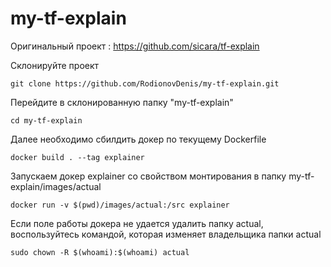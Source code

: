 # my-tf-explain

Оригинальный проект : https://github.com/sicara/tf-explain

Склонируйте проект

`git clone https://github.com/RodionovDenis/my-tf-explain.git`

Перейдите в склонированную папку "my-tf-explain"

`cd my-tf-explain`

Далее необходимо сбилдить докер по текущему Dockerfile

`docker build . --tag explainer`

Запускаем докер explainer со свойством монтирования в папку my-tf-explain/images/actual

`docker run -v $(pwd)/images/actual:/src explainer`

Если поле работы докера не удается удалить папку actual, воспользуйтесь командой, которая изменяет владельщика папки actual

`sudo chown -R $(whoami):$(whoami) actual`
